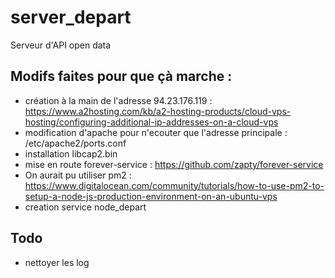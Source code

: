 # server_depart
Serveur d'API open data

## Modifs faites pour que çà marche :
* création à la main de l'adresse 94.23.176.119 : https://www.a2hosting.com/kb/a2-hosting-products/cloud-vps-hosting/configuring-additional-ip-addresses-on-a-cloud-vps
* modification d'apache pour n'ecouter que l'adresse principale : /etc/apache2/ports.conf
* installation libcap2.bin 
* mise en route forever-service : https://github.com/zapty/forever-service
* On aurait pu utiliser pm2 : https://www.digitalocean.com/community/tutorials/how-to-use-pm2-to-setup-a-node-js-production-environment-on-an-ubuntu-vps
* creation service node_depart 

## Todo
- nettoyer les log

